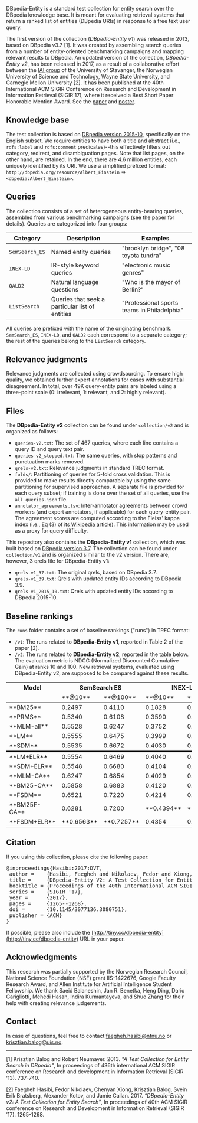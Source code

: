 DBpedia-Entity is a standard test collection for entity search over the DBpedia knowledge base. It is meant for evaluating retrieval systems that return a ranked list of entities (DBpedia URIs) in response to a free text user query.

The first version of the collection (*DBpedia-Entity v1*) was released in 2013, based on DBpedia v3.7 [1].  It was created by assembling search queries from a number of entity-oriented benchmarking campaigns and mapping relevant results to DBpedia.
An updated version of the collection, *DBpedia-Entity v2*, has been released in 2017, as a result of a collaborative effort between the [IAI group](http://iai.group) of the University of Stavanger, the Norwegian University of Science and Technology, Wayne State University, and Carnegie Mellon University [2].
It has been published at the 40th International ACM SIGIR Conference on Research and Development in Information Retrieval (SIGIR'17), where it received a Best Short Paper Honorable Mention Award.  See the  [paper](http://hasibi.com/files/sigir2017-dbpedia_entity.pdf) and [poster](http://hasibi.com//files/posters/dbpedia-entity.pdf).


## Knowledge base

The test collection is based on [DBpedia version 2015-10](http://wiki.dbpedia.org/Downloads2015-10), specifically on the English subset.
We require entities to have both a title and abstract (i.e., `rdfs:label` and `rdfs:comment` predicates)--this effectively  filters out category, redirect, and disambiguation pages. Note that list pages, on the other hand, are retained.  In the end, there are 4.6 million entities, each uniquely identified by its URI.  We use a simplified prefixed format:  `http://dbpedia.org/resource/Albert_Einstein` => `<dbpedia:Albert_Einstein>`.


## Queries

The collection consists of a set of heterogeneous entity-bearing queries, assembled from various benchmarking campaigns (see the paper for details). Queries are categorized into four groups:

| Category | Description | Examples |
| --- | --- | --- |
| `SemSearch_ES` | Named entity queries | "brooklyn bridge", "08 toyota tundra" |
| `INEX-LD` | IR-style keyword queries | "electronic music genres" |
| `QALD2` | Natural language questions | "Who is the mayor of Berlin?" |
| `ListSearch` | Queries that seek a particular list of entities | "Professional sports teams in Philadelphia" |

All queries are prefixed with the name of the originating benchmark.  `SemSearch_ES`, `INEX-LD`, and `QALD2` each correspond to a separate category; the rest of the queries belong to the `ListSearch` category.


## Relevance judgments

Relevance judgments are collected using crowdsourcing. To ensure high quality, we obtained further expert annotations for cases with substantial disagreement.
In total, over 49K query-entity pairs are labeled using a three-point scale (0: irrelevant, 1: relevant, and 2: highly relevant).


## Files

The **DBpedia-Entity v2** collection can be found under `collection/v2` and is organized as follows:

  - `queries-v2.txt`: The set of 467 queries, where each line contains a query ID and query text pair.
  - `queries-v2_stopped.txt`: The same queries, with stop patterns and punctuation marks removed.
  - `qrels-v2.txt`: Relevance judgments in standard TREC format.
  - `folds/`: Partitioning of queries for 5-fold cross validation. This is provided to make results directly comparable by using the same partitioning for supervised approaches. A separate file is provided for each query subset; if training is done over the set of all queries, use the `all_queries.json` file.
  - `annotator_agreements.tsv`: Inter-annotator agreements between crowd workers (and expert annotators, if applicable) for each query-entity pair. The agreement scores are computed according to the Fleiss' kappa index (i.e., Eq (3) of [its Wikipedia article](https://en.wikipedia.org/wiki/Fleiss%27_kappa)). This information may be used as a proxy for query difficulty.

This repository also contains the **DBpedia-Entity v1** collection, which was built based on [DBpedia version 3.7](http://wiki.dbpedia.org/data-set-37). The collection can be found under `collection/v1` and is organized similar to the v2 version. There are, however, 3 qrels file for DBpedia-Entity v1:

- `qrels-v1_37.txt`: The original qrels, based on DBpedia 3.7.
- `qrels-v1_39.txt`: Qrels with updated entity IDs according to DBpedia 3.9.
- `qrels-v1_2015_10.txt`: Qrels with updated entity IDs according to DBpedia 2015-10.


## Baseline rankings

The `runs` folder contains a set of baseline rankings ("runs") in TREC format:

- `/v1`: The runs related to **DBpedia-Entity v1**, reported in Table 2 of the paper [2].
- `/v2`: The runs related to **DBpedia-Entity v2**, reported in the table below.  The evaluation metric is NDCG (Normalized Discounted Cumulative Gain) at ranks 10 and 100.  New retrieval systems, evaluated using DBpedia-Entity v2, are supposed to be compared against these results.

<table>
  <thead>
  <tr>
    <th>Model</th>
    <th colspan="2">SemSearch ES</th>
    <th colspan="2">INEX-LD</th>
    <th colspan="2">ListSearch</th>
    <th colspan="2">QALD-2</th>
    <th colspan="2">Total</th>
  </tr>
  <tr >
    <td></td>
    <td markdown="span">**@10**</td><td markdown="span">**@100**</td>
    <td markdown="span">**@10**</td><td markdown="span">**@100**</td>
    <td markdown="span">**@10**</td><td markdown="span">**@100**</td>
    <td markdown="span">**@10**</td><td markdown="span">**@100**</td>
    <td markdown="span">**@10**</td><td markdown="span">**@100**</td>
   </tr>
  </thead>
  <tbody>
  <tr>
	<td markdown="span">**BM25**</td >
	<td >0.2497</td><td >0.4110</td>
	<td >0.1828</td><td >0.3612</td>
	<td >0.0627</td><td >0.3302</td>
	<td >0.2751</td><td >0.3366</td>
	<td >0.2558</td><td >0.3582</td>
  </tr>
  <tr>
	<td markdown="span">**PRMS**</td >
	<td >0.5340</td><td >0.6108</td>
	<td >0.3590</td><td >0.4295</td>
	<td >0.3684</td><td >0.4436</td>
	<td >0.3151</td><td >0.4026</td>
	<td >0.3905</td><td >0.4688</td>
  </tr>
  <tr>
	<td markdown="span">**MLM-all**</td >
	<td >0.5528</td><td >0.6247</td>
	<td >0.3752</td><td >0.4493</td>
	<td >0.3712</td><td >0.4577</td>
	<td >0.3249</td><td >0.4208</td>
	<td >0.4021</td><td >0.4852</td>
  </tr>
  <tr>
	<td markdown="span">**LM**</td >
	<td >0.5555</td><td >0.6475</td>
	<td >0.3999</td><td >0.4745</td>
	<td >0.3925</td><td >0.4723</td>
	<td >0.3412</td><td >0.4338</td>
	<td >0.4182</td><td >0.5036</td>
  </tr>
  <tr style="border-bottom: 4px solid black">
  <td markdown="span">**SDM**</td >
	<td >0.5535</td><td >0.6672</td>
	<td >0.4030</td><td >0.4911 </td>
	<td >0.3961</td><td >0.4900</td>
	<td >0.3390</td><td >0.4274</td>
	<td >0.4185</td><td >0.5143</td>
  </tr>
  <tr>
	<td markdown="span">**LM+ELR**</td >
	<td >0.5554</td><td >0.6469</td>
	<td >0.4040</td><td >0.4816</td>
	<td >0.3992</td><td >0.4845</td>
	<td >0.3491</td><td >0.4383</td>
	<td >0.4230</td><td >0.5093</td>
  </tr>
  <tr>
	<td markdown="span">**SDM+ELR**</td >
	<td >0.5548</td><td >0.6680</td>
	<td >0.4104</td><td >0.4988</td>
	<td >0.4123</td><td >0.4992</td>
	<td >0.3446</td><td >0.4363</td>
	<td >0.4261</td><td >0.5211</td>
  </tr>
  <tr>
	<td markdown="span">**MLM-CA**</td >
	<td >0.6247</td><td >0.6854</td>
	<td >0.4029</td><td >0.4796</td>
	<td >0.4021</td><td >0.4786</td>
	<td >0.3365</td><td >0.4301</td>
	<td >0.4365</td><td >0.5143</td>
  </tr>
  <tr>
	<td markdown="span">**BM25-CA**</td >
	<td >0.5858</td><td >0.6883</td>
	<td >0.4120</td><td >0.5050</td>
	<td >0.4220</td><td markdown="span">**0.5142**</td>
	<td >0.3566</td><td >0.4426</td>
	<td >0.4399</td><td >0.5329 </td>
  </tr>
  <tr>
	<td markdown="span">**FSDM**</td >
	<td >0.6521</td><td >0.7220</td>
	<td >0.4214</td><td >0.5043</td>
	<td >0.4196</td><td >0.4952</td>
	<td >0.3401</td><td >0.4358</td>
	<td >0.4524</td><td >0.5342</td>
  </tr>
  <tr>
	<td markdown="span">**BM25F-CA**</td >
	<td >0.6281</td><td >0.7200</td>
	<td markdown="span">**0.4394**</td><td markdown="span">**0.5296**</td>
	<td markdown="span">**0.4252**</td><td >0.5106</td>
	<td markdown="span">**0.3689**</td><td markdown="span">**0.4614**</td>
	<td markdown="span">**0.4605**</td><td markdown="span">**0.5505**</td>
  </tr>
  <tr>
	<td markdown="span">**FSDM+ELR**</td >
	<td markdown="span">**0.6563**</td><td markdown="span">**0.7257**</td>
	<td >0.4354</td><td >0.5134</td>
	<td >0.4220</td><td >0.4985</td>
	<td >0.3468</td><td >0.4456</td>
	<td >0.4590</td><td >0.5408</td>
  </tr>
  </tbody>
</table>


## Citation

If you using this collection, please cite the following paper:
<pre>
@inproceedings{Hasibi:2017:DVT,
 author =    {Hasibi, Faegheh and Nikolaev, Fedor and Xiong, Chenyan and Balog, Krisztian and Bratsberg, Svein Erik and Kotov, Alexander and Callan, Jamie},
 title =     {DBpedia-Entity V2: A Test Collection for Entity Search},
 booktitle = {Proceedings of the 40th International ACM SIGIR Conference on Research and Development in Information Retrieval},
 series =    {SIGIR '17},
 year =      {2017},
 pages =     {1265--1268},
 doi =       {10.1145/3077136.3080751},
 publisher = {ACM}
}
</pre>

If possible, please also include the [http://tiny.cc/dbpedia-entity](http://tiny.cc/dbpedia-entity) URL in your paper.

## Acknowledgments

This research was partially supported by the Norwegian Research Council, National Science Foundation (NSF) grant IIS-1422676, Google Faculty Research Award, and Allen Institute for Artificial Intelligence Student Fellowship.
We thank Saeid Balaneshin, Jan R. Benetka, Heng Ding, Dario Garigliotti, Mehedi Hasan, Indira Kurmantayeva, and Shuo Zhang for their help with creating relevance judgements.


## Contact

In case of questions, feel free to contact <faegheh.hasibi@ntnu.no> or <krisztian.balog@uis.no>.

----------------
[1] Krisztian Balog and Robert Neumayer. 2013. *"A Test Collection for Entity Search in DBpedia"*, In proceedings of 436th international ACM SIGIR conference on Research and development in Information Retrieval (SIGIR ’13). 737-740.

[2] Faegheh Hasibi, Fedor Nikolaev, Chenyan Xiong, Krisztian Balog, Svein Erik Bratsberg, Alexander Kotov, and Jamie Callan. 2017. *“DBpedia-Entity v2: A Test Collection for Entity Search”*, In proceedings of 40th ACM SIGIR conference on Research and Development in Information Retrieval (SIGIR ’17). 1265-1268.
